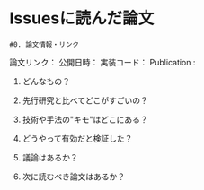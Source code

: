 # Issuesに読んだ論文

`#0. 論文情報・リンク`
 
 論文リンク：
 公開日時：
 実装コード：
 Publication : 
 
1. どんなもの？
 
2. 先行研究と比べてどこがすごいの？
 
3. 技術や手法の"キモ"はどこにある？
 
4. どうやって有効だと検証した？
 
5. 議論はあるか？
 
6. 次に読むべき論文はあるか？
